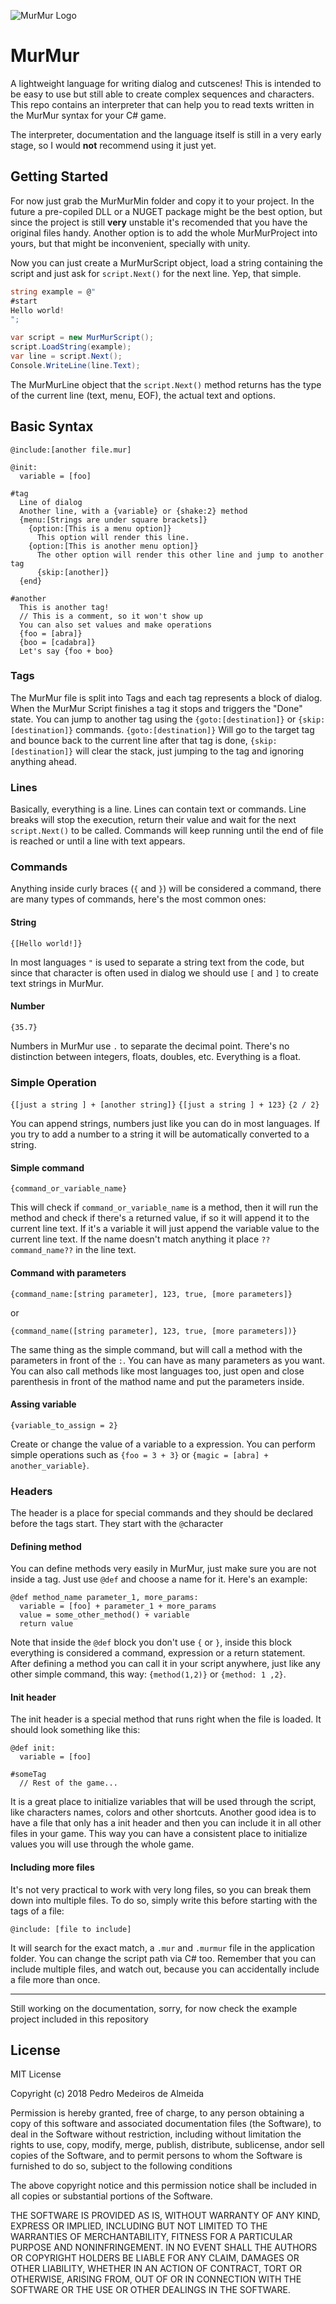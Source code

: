 ![MurMur Logo](https://raw.githubusercontent.com/saint11/MurMur/master/MurMurLogo_256.png)
# MurMur
A lightweight language for writing dialog and cutscenes! This is intended to be easy to use but still able to create complex sequences and characters. This repo contains an interpreter that can help you to read texts written in the MurMur syntax for your C# game.

The interpreter, documentation and the language itself is still in a very early stage, so I would **not** recommend using it just yet.

## Getting Started
For now just grab the MurMurMin folder and copy it to your project. In the future a pre-copiled DLL or a NUGET package might be the best option, but since the project is still **very** unstable it's recomended that you have the original files handy. Another option is to add the whole MurMurProject into yours, but that might be inconvenient, specially with unity.

Now you can just create a MurMurScript object, load a string containing the script and just ask for `script.Next()` for the next line. Yep, that simple.
```C#
string example = @"
#start
Hello world!
";

var script = new MurMurScript();
script.LoadString(example);
var line = script.Next();
Console.WriteLine(line.Text);
```
The MurMurLine object that the `script.Next()` method returns has the type of the current line (text, menu, EOF), the actual text and options.

## Basic Syntax
```
@include:[another file.mur]

@init:
  variable = [foo]

#tag
  Line of dialog
  Another line, with a {variable} or {shake:2} method
  {menu:[Strings are under square brackets]}
    {option:[This is a menu option]}
      This option will render this line.
    {option:[This is another menu option]}
      The other option will render this other line and jump to another tag
      {skip:[another]}
  {end}
      
#another
  This is another tag!
  // This is a comment, so it won't show up
  You can also set values and make operations
  {foo = [abra]}
  {boo = [cadabra]}
  Let's say {foo + boo}
```
### Tags
The MurMur file is split into Tags and each tag represents a block of dialog. When the MurMur Script finishes a tag it stops and triggers the "Done" state. You can jump to another tag using the `{goto:[destination]}` or `{skip:[destination]}` commands.
`{goto:[destination]}` Will go to the target tag and bounce back to the current line after that tag is done, `{skip:[destination]}` will clear the stack, just jumping to the tag and ignoring anything ahead.

### Lines
Basically, everything is a line. Lines can contain text or commands. Line breaks will stop the execution, return their value and wait for the next `script.Next()` to be called. Commands will keep running until the end of file is reached or until a line with text appears.

### Commands
Anything inside curly braces (`{` and `}`) will be considered a command, there are many types of commands, here's the most common ones:

#### String
`{[Hello world!]}`

In most languages `"` is used to separate a string text from the code, but since that character is often used in dialog we should use `[` and `]` to create text strings in MurMur.

#### Number
`{35.7}`

Numbers in MurMur use `.` to separate the decimal point. There's no distinction between integers, floats, doubles, etc. Everything is a float.

### Simple Operation
`{[just a string ] + [another string]}`
`{[just a string ] + 123}`
`{2 / 2}`

You can append strings, numbers just like you can do in most languages. If you try to add a number to a string it will be automatically converted to a string.

#### Simple command
`{command_or_variable_name}`

This will check if `command_or_variable_name` is a method, then it will run the method and check if there's a returned value, if so it will append it to the current line text. If it's a variable it will just append the variable value to the current line text.
If the name doesn't match anything it place `??command_name??` in the line text.

#### Command with parameters
`{command_name:[string parameter], 123, true, [more parameters]}`

or

`{command_name([string parameter], 123, true, [more parameters])}`

The same thing as the simple command, but will call a method with the parameters in front of the `:`. You can have as many parameters as you want. You can also call methods like most languages too, just open and close parenthesis in front of the mathod name and put the parameters inside.

#### Assing variable
`{variable_to_assign = 2}`

Create or change the value of a variable to a expression. You can perform simple operations such as `{foo = 3 + 3}` or `{magic = [abra] + another_variable}`.


### Headers
The header is a place for special commands and they should be declared before the tags start. They start with the `@`character
#### Defining method
You can define methods very easily in MurMur, just make sure you are not inside a tag. Just use `@def` and choose a name for it. Here's an example:

```
@def method_name parameter_1, more_params:
  variable = [foo] + parameter_1 + more_params
  value = some_other_method() + variable
  return value
```

Note that inside the `@def` block you don't use `{` or `}`, inside this block everything is considered a command, expression or a return statement.
After defining a method you can call it in your script anywhere, just like any other simple command, this way: `{method(1,2)}` or `{method: 1 ,2}`.
#### Init header
The init header is a special method that runs right when the file is loaded. It should look something like this:

```
@def init:
  variable = [foo]
  
#someTag
  // Rest of the game...
```
It is a great place to initialize variables that will be used through the script, like characters names, colors and other shortcuts.
Another good idea is to have a file that only has a init header and then you can include it in all other files in your game. This way you can have a consistent place to initialize values you will use through the whole game.

#### Including more files
It's not very practical to work with very long files, so you can break them down into multiple files. To do so, simply write this before starting with the tags of a file:

`@include: [file to include]`

It will search for the exact match, a `.mur` and `.murmur` file in the application folder. You can change the script path via C# too.
Remember that you can include multiple files, and watch out, because you can accidentally include a file more than once.

***
Still working on the documentation, sorry, for now check the example project included in this repository

## License
MIT License

Copyright (c) 2018 Pedro Medeiros de Almeida

Permission is hereby granted, free of charge, to any person obtaining a copy
of this software and associated documentation files (the Software), to deal
in the Software without restriction, including without limitation the rights
to use, copy, modify, merge, publish, distribute, sublicense, andor sell
copies of the Software, and to permit persons to whom the Software is
furnished to do so, subject to the following conditions

The above copyright notice and this permission notice shall be included in all
copies or substantial portions of the Software.

THE SOFTWARE IS PROVIDED AS IS, WITHOUT WARRANTY OF ANY KIND, EXPRESS OR
IMPLIED, INCLUDING BUT NOT LIMITED TO THE WARRANTIES OF MERCHANTABILITY,
FITNESS FOR A PARTICULAR PURPOSE AND NONINFRINGEMENT. IN NO EVENT SHALL THE
AUTHORS OR COPYRIGHT HOLDERS BE LIABLE FOR ANY CLAIM, DAMAGES OR OTHER
LIABILITY, WHETHER IN AN ACTION OF CONTRACT, TORT OR OTHERWISE, ARISING FROM,
OUT OF OR IN CONNECTION WITH THE SOFTWARE OR THE USE OR OTHER DEALINGS IN THE
SOFTWARE.
